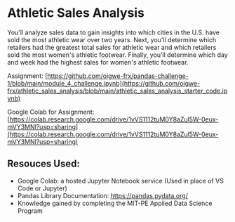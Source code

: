# Athletic Sales Analysis


You'll analyze sales data to gain insights into which cities in the U.S. have sold the most athletic wear over two years. Next, you'll determine which retailers had the greatest total sales for athletic wear and which retailers sold the most women's athletic footwear. Finally, you'll determine which day and week had the highest sales for women's athletic footwear.

Assignment: [https://github.com/oigwe-frx/pandas-challenge-1/blob/main/module_4_challenge.ipynb](https://github.com/oigwe-frx/athletic_sales_analysis/blob/main/athletic_sales_analysis_starter_code.ipynb)

Google Colab for Assignment: [https://colab.research.google.com/drive/1vVS1112tuM0Y8aZul5W-0eux-mVY3MNl?usp=sharing](https://colab.research.google.com/drive/1vVS1112tuM0Y8aZul5W-0eux-mVY3MNl?usp=sharing)


## Resouces Used:
- Google Colab: a hosted Jupyter Notebook service (Used in place of VS Code or Jupyter)
- Pandas Library Documentation: https://pandas.pydata.org/
- Knowledge gained by completing the MIT-PE Applied Data Science Program
